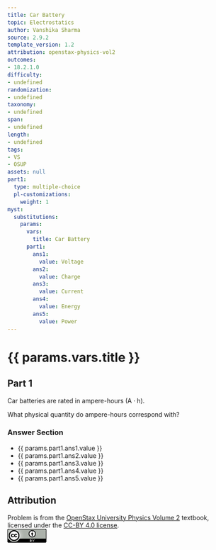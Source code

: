```yaml
---
title: Car Battery
topic: Electrostatics
author: Vanshika Sharma
source: 2.9.2
template_version: 1.2
attribution: openstax-physics-vol2
outcomes:
- 18.2.1.0
difficulty:
- undefined
randomization:
- undefined
taxonomy:
- undefined
span:
- undefined
length:
- undefined
tags:
- VS
- OSUP
assets: null
part1:
  type: multiple-choice
  pl-customizations:
    weight: 1
myst:
  substitutions:
    params:
      vars:
        title: Car Battery
      part1:
        ans1:
          value: Voltage
        ans2:
          value: Charge
        ans3:
          value: Current
        ans4:
          value: Energy
        ans5:
          value: Power
---
```

# {{ params.vars.title }}

## Part 1

Car batteries are rated in ampere-hours ($\textrm{A}\cdot\textrm{h}$).

What physical quantity do ampere-hours correspond with?

### Answer Section

- {{ params.part1.ans1.value }}
- {{ params.part1.ans2.value }}
- {{ params.part1.ans3.value }}
- {{ params.part1.ans4.value }}
- {{ params.part1.ans5.value }}

## Attribution

Problem is from the [OpenStax University Physics Volume 2](https://openstax.org/details/books/university-physics-volume-2) textbook, licensed under the [CC-BY 4.0 license](https://creativecommons.org/licenses/by/4.0/).<br>![Image representing the Creative Commons 4.0 BY license.](https://raw.githubusercontent.com/firasm/bits/master/by.png)